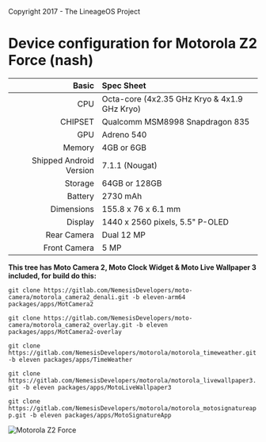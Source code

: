 Copyright 2017 - The LineageOS Project

Device configuration for Motorola Z2 Force (nash)
=====================================

Basic   | Spec Sheet
-------:|:-------------------------
CPU     | Octa-core (4x2.35 GHz Kryo & 4x1.9 GHz Kryo)
CHIPSET | Qualcomm MSM8998 Snapdragon 835
GPU     | Adreno 540
Memory  | 4GB or 6GB
Shipped Android Version | 7.1.1 (Nougat)
Storage | 64GB or 128GB
Battery | 2730 mAh
Dimensions | 155.8 x 76 x 6.1 mm
Display | 1440 x 2560 pixels, 5.5" P-OLED
Rear Camera  | Dual 12 MP
Front Camera | 5 MP

**This tree has Moto Camera 2, Moto Clock Widget  & Moto Live Wallpaper 3 included, for build do this:**

`git clone https://gitlab.com/NemesisDevelopers/moto-camera/motorola_camera2_denali.git -b eleven-arm64 packages/apps/MotCamera2`

`git clone https://gitlab.com/NemesisDevelopers/moto-camera/motorola_camera2_overlay.git -b eleven packages/apps/MotCamera2-overlay`

`git clone https://gitlab.com/NemesisDevelopers/motorola/motorola_timeweather.git -b eleven packages/apps/TimeWeather`

`git clone https://gitlab.com/NemesisDevelopers/motorola/motorola_livewallpaper3.git -b eleven packages/apps/MotoLiveWallpaper3`

`git clone https://gitlab.com/NemesisDevelopers/motorola/motorola_motosignatureapp.git -b eleven packages/apps/MotoSignatureApp`


![Motorola Z2 Force](https://cdn2.gsmarena.com/vv/bigpic/motorola-moto-z2-force-.jpg "Motorola Z2 Force")
